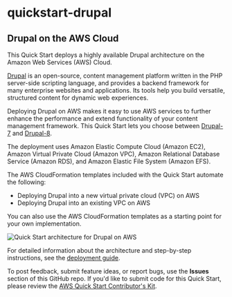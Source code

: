 # quickstart-drupal
## Drupal on the AWS Cloud

This Quick Start deploys a highly available Drupal architecture on the Amazon Web Services (AWS) Cloud.

[Drupal](https://www.drupal.org/) is an open-source, content management platform written in the PHP server-side scripting language, and provides a backend framework for many enterprise websites and applications. Its tools help you build versatile, structured content for dynamic web experiences.

Deploying Drupal on AWS makes it easy to use AWS services to further enhance the performance and extend functionality of your content management framework. This Quick Start lets you choose between [Drupal-7](https://www.drupal.org/drupal-7.0) and [Drupal-8](https://www.drupal.org/8).

The deployment uses Amazon Elastic Compute Cloud (Amazon EC2), Amazon Virtual Private Cloud (Amazon VPC), Amazon Relational Database Service (Amazon RDS), and Amazon Elastic File System (Amazon EFS).

The AWS CloudFormation templates included with the Quick Start automate the following:

- Deploying Drupal into a new virtual private cloud (VPC) on AWS
- Deploying Drupal into an existing VPC on AWS

You can also use the AWS CloudFormation templates as a starting point for your own implementation.

![Quick Start architecture for Drupal on AWS](https://d1.awsstatic.com/partner-network/QuickStart/datasheets/drupal-architecture-on-the-aws-cloud.png)

For detailed information about the architecture and step-by-step instructions, see the [deployment guide](https://s3.amazonaws.com/quickstart-reference/drupal/latest/doc/drupal-on-the-aws-cloud.pdf).

To post feedback, submit feature ideas, or report bugs, use the **Issues** section of this GitHub repo. 
If you'd like to submit code for this Quick Start, please review the [AWS Quick Start Contributor's Kit](https://aws-quickstart.github.io/).
